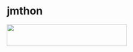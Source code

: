 # jmthon

<p align="left"><a href="https://heroku.com/deploy?template=https://github.com/salamahs2040/roz"> <img src="https://img.shields.io/badge/Deploy%20To%20Heroku-purple?style=for-the-badge&logo=heroku" width="320" height="58.45"/></a></p>
